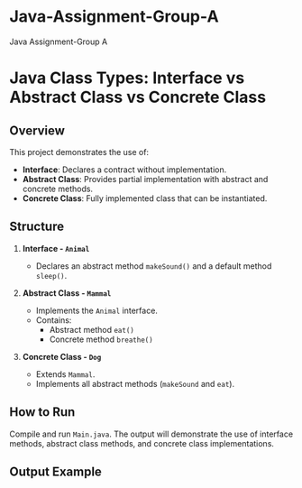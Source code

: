 # Java-Assignment-Group-A
Java Assignment-Group A
# Java Class Types: Interface vs Abstract Class vs Concrete Class

## Overview
This project demonstrates the use of:
- **Interface**: Declares a contract without implementation.
- **Abstract Class**: Provides partial implementation with abstract and concrete methods.
- **Concrete Class**: Fully implemented class that can be instantiated.

## Structure

1. **Interface - `Animal`**
   - Declares an abstract method `makeSound()` and a default method `sleep()`.

2. **Abstract Class - `Mammal`**
   - Implements the `Animal` interface.
   - Contains:
     - Abstract method `eat()`
     - Concrete method `breathe()`

3. **Concrete Class - `Dog`**
   - Extends `Mammal`.
   - Implements all abstract methods (`makeSound` and `eat`).

## How to Run
Compile and run `Main.java`. The output will demonstrate the use of interface methods, abstract class methods, and concrete class implementations.

## Output Example
